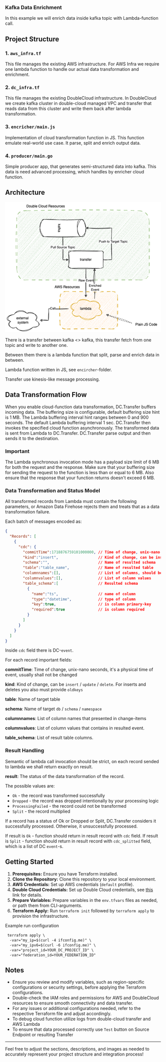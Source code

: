 ### Kafka Data Enrichment

In this example we will enrich data inside kafka topic with Lambda-function call.


## Project Structure

### 1. `aws_infra.tf`

This file manages the existing AWS infrastructure. 
For AWS Infra we require one lambda function to handle our actual data transformation and enrichment.

### 2. `dc_infra.tf`

This file manages the existing DoubleCloud infrastructure.
In DoubleCloud we create kafka cluster in double-cloud managed VPC and transfer that reads data from this cluster and write them back after lambda transformation.

### 3. `encricher/main.js`

Implementation of cloud transformation function in JS. This function emulate real-world use case. 
It parse, split and enrich output data.

### 4. `producer/main.go`

Simple producer app, that generates semi-structured data into kafka. This data is need advanced processing, which handles by enricher cloud function.

## Architecture

![architectures.png](./assets/architectures.png)

There is a transfer between kafka <> kafka, this transfer fetch from one topic and write to another one.

Between them there is a lambda function that split, parse and enrich data in between.

Lambda function written in JS, see `encircher`-folder.

Transfer use kinesis-like message processing.

## Data Transformation Flow

When you enable cloud-function data transformation, DC.Transfer buffers incoming data. The buffering size is configurable, default buffering size hint is 1 MB. The Lambda buffering interval hint ranges between 0 and 900 seconds. The default Lambda buffering interval 1 sec.
DC.Transfer then invokes the specified cloud function asynchronously. The transformed data is sent from Lambda to DC.Transfer. DC.Transfer parse output and then sends it to the destination.

### Important

The Lambda synchronous invocation mode has a payload size limit of 6 MB for both the request and the response. Make sure that your buffering size for sending the request to the function is less than or equal to 6 MB. Also ensure that the response that your function returns doesn't exceed 6 MB.

### Data Transformation and Status Model

All transformed records from Lambda must contain the following parameters, or Amazon Data Firehose rejects them and treats that as a data transformation failure.

Each batch of messages encoded as:

```json
{
  "Records": [
    {
      "cdc": {
        "commitTime":1718876759101000000, // Time of change, unix-nano seconds
        "kind":"insert",                  // Kind of change, can be insert / update / delete
        "schema":"",                      // Name of resulted schema
        "table":"table_name",             // Name of resulted table
        "columnnames":[],                 // List of columns, should be in same order as columnvalues
        "columnvalues":[],                // List of column values
        "table_schema":[                  // Resulted schema
          {
            "name":"ts",                  // name of column
            "type":"datetime",            // type of column
            "key":true,                   // is column primary-key
            "required":true               // is column required
          }
        ]
      }
    }
  ]
}
```

Inside `cdc` field there is DC-`event`.

For each record important fields:

**commitTime**:  Time of change, unix-nano seconds, it's a physical time of event, usually shall not be changed

**kind**:  Kind of change, can be `insert` / `update` / `delete`. For inserts and deletes you also must provide `oldkeys`

**table**: Name of target table

**schema**: Name of target `db` / `schema` / `namespace`

**columnnames**: List of column names that presented in change-items

**columnvalues**: List of column values that contains in resulted event.

**table_schema**: List of result table columns.


### Result Handling

Semantic of lambda call invocation should be strict, on each record sended to lambda we shall return exactly on result.


**result**:
The status of the data transformation of the record.

The possible values are:
- `Ok` - the record was transformed successfully
- `Dropped` - the record was dropped intentionally by your processing logic
- `ProcessingFailed` - the record could not be transformed
- `Split` - the record multiplied

If a record has a status of Ok or Dropped or Split, DC.Transfer considers it successfully processed.
Otherwise, it unsuccessfully processed.

If result is `Ok` - function should return in result record with `cdc` field.
If result is `Split` - function should return in result record with `cdc_splitted` field, which is a list of DC `event`-s.


## Getting Started

1. **Prerequisites:** Ensure you have Terraform installed.
2. **Clone the Repository:** Clone this repository to your local environment.
3. **AWS Credentials:** Set up AWS credentials (`default` profile).
4. **Double Cloud Credentials:** Set up Double Cloud credentails, see [this]( https://double.cloud/docs/en/public-api/tutorials/transfer-api-quickstart) link for details.
4. **Prepare Variables:** Prepare variables in the `env.tfvars` files as needed, or path them from CLI-arguments.
5. **Terraform Apply:** Run `terraform init` followed by `terraform apply` to provision the infrastructure.

Example run configuration
```shell
 terraform apply \
  -var="my_ip=$(curl -4 ifconfig.me)" \                                                                                          
  -var="my_ipv6=$(curl -6 ifconfig.me)" \
  -var="project_id=YOUR_DC_PROJECT_ID" \
  -var="federation_id=YOUR_FEDERATION_ID"
```

## Notes

- Ensure you review and modify variables, such as region-specific configurations or security settings, before applying the Terraform configurations.
- Double-check the IAM roles and permissions for AWS and DoubleCloud resources to ensure smooth connectivity and data transfer.
- For any issues or additional configurations needed, refer to the respective Terraform file and adjust accordingly.
- To debug cloud function utilize logs from double-cloud transfer and AWS Lambda
- To ensure that data processed correctly use `Test` button on Source Endpoint or resulting Transfer 

---

Feel free to adjust the sections, descriptions, and images as needed to accurately represent your project structure and integration process!


